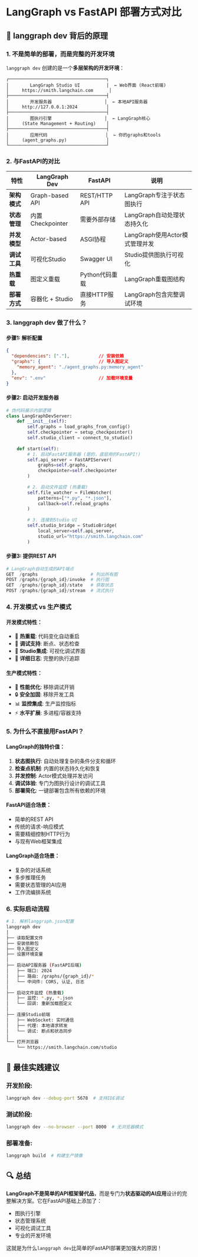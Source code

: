 # LangGraph vs FastAPI 部署方式对比

## 🎯 langgraph dev 背后的原理

### 1. **不是简单的部署，而是完整的开发环境**

`langgraph dev` 创建的是一个**多层架构的开发环境**：

```
┌─────────────────────────────────────┐
│        LangGraph Studio UI          │  ← Web界面 (React前端)
│     https://smith.langchain.com      │  
├─────────────────────────────────────┤
│        开发服务器                    │  ← 本地API服务器
│     http://127.0.0.1:2024           │  
├─────────────────────────────────────┤
│        图执行引擎                    │  ← LangGraph核心
│     (State Management + Routing)    │  
├─────────────────────────────────────┤
│        应用代码                      │  ← 你的graphs和tools
│     (agent_graphs.py)               │  
└─────────────────────────────────────┘
```

### 2. **与FastAPI的对比**

| 特性 | LangGraph Dev | FastAPI | 说明 |
|------|---------------|---------|------|
| **架构模式** | Graph-based API | REST/HTTP API | LangGraph专注于状态图执行 |
| **状态管理** | 内置Checkpointer | 需要外部存储 | LangGraph自动处理状态持久化 |
| **并发模型** | Actor-based | ASGI协程 | LangGraph使用Actor模式管理并发 |
| **调试工具** | 可视化Studio | Swagger UI | Studio提供图执行可视化 |
| **热重载** | 图定义重载 | Python代码重载 | LangGraph重载图结构 |
| **部署方式** | 容器化 + Studio | 直接HTTP服务 | LangGraph包含完整调试环境 |

### 3. **langgraph dev 做了什么？**

#### 步骤1: 解析配置
```json
{
  "dependencies": ["."],           // 安装依赖
  "graphs": {                      // 导入图定义
    "memory_agent": "./agent_graphs.py:memory_agent"
  },
  "env": ".env"                    // 加载环境变量
}
```

#### 步骤2: 启动开发服务器
```python
# 伪代码展示内部逻辑
class LangGraphDevServer:
    def __init__(self):
        self.graphs = load_graphs_from_config()
        self.checkpointer = setup_checkpointer()
        self.studio_client = connect_to_studio()
    
    def start(self):
        # 1. 启动FastAPI服务器 (是的，底层用的FastAPI!)
        self.api_server = FastAPIServer(
            graphs=self.graphs,
            checkpointer=self.checkpointer
        )
        
        # 2. 启动文件监控 (热重载)
        self.file_watcher = FileWatcher(
            patterns=["*.py", "*.json"],
            callback=self.reload_graphs
        )
        
        # 3. 连接到Studio UI
        self.studio_bridge = StudioBridge(
            local_server=self.api_server,
            studio_url="https://smith.langchain.com"
        )
```

#### 步骤3: 提供REST API
```python
# LangGraph自动生成的API端点
GET  /graphs                    # 列出所有图
POST /graphs/{graph_id}/invoke  # 执行图
GET  /graphs/{graph_id}/state   # 获取状态
POST /graphs/{graph_id}/stream  # 流式执行
```

### 4. **开发模式 vs 生产模式**

#### 开发模式特性：
- 🔄 **热重载**: 代码变化自动重启
- 🐛 **调试支持**: 断点、状态检查
- 🎨 **Studio集成**: 可视化调试界面
- 📝 **详细日志**: 完整的执行追踪

#### 生产模式特性：
- 🚀 **性能优化**: 移除调试开销
- 🔒 **安全加固**: 移除开发工具
- 📊 **监控集成**: 生产监控指标
- ⚡ **水平扩展**: 多进程/容器支持

### 5. **为什么不直接用FastAPI？**

#### LangGraph的独特价值：
1. **状态图执行**: 自动处理复杂的条件分支和循环
2. **检查点机制**: 内置的状态持久化和恢复
3. **并发控制**: Actor模式处理并发访问
4. **调试体验**: 专门为图执行设计的调试工具
5. **部署简化**: 一键部署包含所有依赖的环境

#### FastAPI适合场景：
- 简单的REST API
- 传统的请求-响应模式
- 需要精细控制HTTP行为
- 与现有Web框架集成

#### LangGraph适合场景：
- 复杂的对话系统
- 多步推理任务
- 需要状态管理的AI应用
- 工作流编排系统

### 6. **实际启动流程**

```bash
# 1. 解析langgraph.json配置
langgraph dev
│
├── 读取配置文件
├── 安装依赖包
├── 导入图定义
├── 设置环境变量
│
├── 启动API服务器 (FastAPI后端)
│   ├── 端口: 2024
│   ├── 路由: /graphs/{graph_id}/*
│   └── 中间件: CORS, 认证, 日志
│
├── 启动文件监控 (热重载)
│   ├── 监控: *.py, *.json
│   └── 回调: 重新加载图定义
│
├── 连接Studio前端
│   ├── WebSocket: 实时通信
│   ├── 代理: 本地请求转发
│   └── 调试: 断点和状态同步
│
└── 打开浏览器
    └── https://smith.langchain.com/studio
```

## 🎯 最佳实践建议

### 开发阶段:
```bash
langgraph dev --debug-port 5678  # 支持IDE调试
```

### 测试阶段:
```bash
langgraph dev --no-browser --port 8000  # 无浏览器模式
```

### 部署准备:
```bash
langgraph build  # 构建生产镜像
```

## 🔍 总结

**LangGraph不是简单的API框架替代品**，而是专门为**状态驱动的AI应用**设计的完整解决方案。它在FastAPI基础上添加了：

- 图执行引擎
- 状态管理系统  
- 可视化调试工具
- 专业的开发环境

这就是为什么`langgraph dev`比简单的FastAPI部署更加强大的原因！